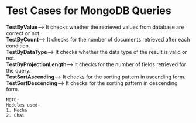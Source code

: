 # Test Cases for MongoDB Queries


**TestByValue**--> It checks whether the retrieved values from database are correct or not.  
**TestByCount**--> It checks for the number of documents retrieved after each condition.  
**TestByDataType**--> It checks whether the data type of the result is valid or not.   
**TestByProjectionLength**--> It checks for the number of fields retrieved for the query.  
**TestSortAscending**--> It checks for the sorting pattern in ascending form.   
**TestSortDescending**--> It checks for the sorting pattern in descending form.  

```
NOTE:  
Modules used-  
1. Mocha
2. Chai
```
